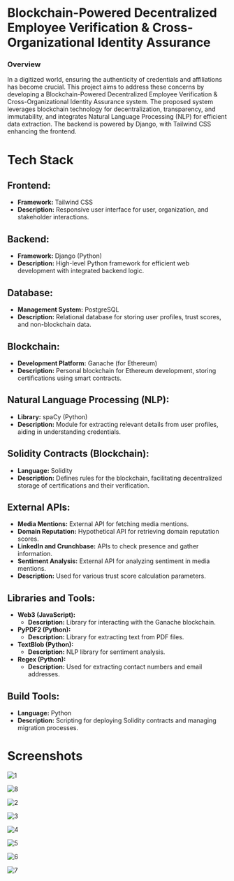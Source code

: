 <h1>Blockchain-Powered Decentralized Employee Verification & Cross-Organizational Identity Assurance</h1>

<h3>Overview</h3>
<p>In a digitized world, ensuring the authenticity of credentials and affiliations has become crucial. This project aims to address these concerns by developing a Blockchain-Powered Decentralized Employee Verification & Cross-Organizational Identity Assurance system. The proposed system leverages blockchain technology for decentralization, transparency, and immutability, and integrates Natural Language Processing (NLP) for efficient data extraction. The backend is powered by Django, with Tailwind CSS enhancing the frontend.</p>

# Tech Stack

## Frontend:

- **Framework:** Tailwind CSS
- **Description:** Responsive user interface for user, organization, and stakeholder interactions.

## Backend:

- **Framework:** Django (Python)
- **Description:** High-level Python framework for efficient web development with integrated backend logic.

## Database:

- **Management System:** PostgreSQL
- **Description:** Relational database for storing user profiles, trust scores, and non-blockchain data.

## Blockchain:

- **Development Platform:** Ganache (for Ethereum)
- **Description:** Personal blockchain for Ethereum development, storing certifications using smart contracts.

## Natural Language Processing (NLP):

- **Library:** spaCy (Python)
- **Description:** Module for extracting relevant details from user profiles, aiding in understanding credentials.

## Solidity Contracts (Blockchain):

- **Language:** Solidity
- **Description:** Defines rules for the blockchain, facilitating decentralized storage of certifications and their verification.

## External APIs:

- **Media Mentions:** External API for fetching media mentions.
- **Domain Reputation:** Hypothetical API for retrieving domain reputation scores.
- **LinkedIn and Crunchbase:** APIs to check presence and gather information.
- **Sentiment Analysis:** External API for analyzing sentiment in media mentions.
- **Description:** Used for various trust score calculation parameters.

## Libraries and Tools:

- **Web3 (JavaScript):**
  - **Description:** Library for interacting with the Ganache blockchain.
- **PyPDF2 (Python):**
  - **Description:** Library for extracting text from PDF files.
- **TextBlob (Python):**
  - **Description:** NLP library for sentiment analysis.
- **Regex (Python):**
  - **Description:** Used for extracting contact numbers and email addresses.

## Build Tools:

- **Language:** Python
- **Description:** Scripting for deploying Solidity contracts and managing migration processes.

# Screenshots

![1](https://github.com/namanthakur22/Blockhain_based_identity_verification/assets/25722080/a04d9003-4cb5-4961-aa44-e7451ee7de8f)

![8](https://github.com/namanthakur22/Blockhain_based_identity_verification/assets/25722080/9404c4ec-74e9-4e7e-8307-802382e56de7)

![2](https://github.com/namanthakur22/Blockhain_based_identity_verification/assets/25722080/fc339db0-fea9-40a7-80d0-fbf027050a44)

![3](https://github.com/namanthakur22/Blockhain_based_identity_verification/assets/25722080/eb15027c-fd32-44d5-9b83-f0ebcc26ae3b)

![4](https://github.com/namanthakur22/Blockhain_based_identity_verification/assets/25722080/f4683a0d-7f93-4ecd-9a43-c763beeeaaa8)

![5](https://github.com/namanthakur22/Blockhain_based_identity_verification/assets/25722080/51af783c-3167-4280-b9f7-d7c0081569a2)

![6](https://github.com/namanthakur22/Blockhain_based_identity_verification/assets/25722080/b75ff5b0-649a-4334-ac36-f62f015a5e77)

![7](https://github.com/namanthakur22/Blockhain_based_identity_verification/assets/25722080/971bd242-3cee-4790-8e72-d59b5205cb18)
